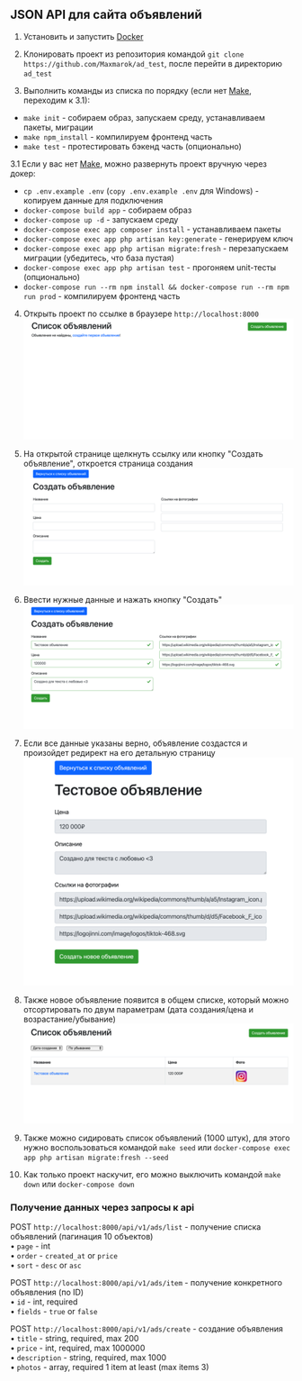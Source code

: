 ##  JSON API для сайта объявлений

1. Установить и запустить [Docker](https://hub.docker.com)  

2. Клонировать проект из репозитория командой `git clone https://github.com/Maxmarok/ad_test`, после перейти в директорию `ad_test`  

3. Выполнить команды из списка по порядку (если нет [Make](https://makefiletutorial.com), переходим к 3.1):  
  - `make init` - собираем образ, запускаем среду, устанавливаем пакеты, миграции  
  - `make npm_install` - компилируем фронтенд часть  
  - `make test` - протестировать бэкенд часть (опционально)  

3.1 Если у вас нет [Make](https://makefiletutorial.com), можно развернуть проект вручную через докер:  
  - `cp .env.example .env` (`copy .env.example .env` для Windows) - копируем данные для подключения  
  - `docker-compose build app` - собираем образ  
  - `docker-compose up -d` - запускаем среду  
  - `docker-compose exec app composer install` - устанавливаем пакеты  
  - `docker-compose exec app php artisan key:generate` - генерируем ключ  
  - `docker-compose exec app php artisan migrate:fresh` - перезапускаем миграции (убедитесь, что база пустая)  
  - `docker-compose exec app php artisan test` - прогоняем unit-тесты (опционально)  
  - `docker-compose run --rm npm install && docker-compose run --rm npm run prod` - компилируем фронтенд часть  

4. Открыть проект по ссылке в браузере `http://localhost:8000`  
![Empty List Page](public/img/test1.png)  

5. На открытой странице щелкнуть ссылку или кнопку "Создать объявление", откроется страница создания  
![Empty Create Page](public/img/test2.png)  

6. Ввести нужные данные и нажать кнопку "Создать"  
![Fill Create Page](public/img/test3.png)  

7. Если все данные указаны верно, объявление создастся и произойдет редирект на его детальную страницу  
![Item Page](public/img/test4.png)  

8. Также новое объявление появится в общем списке, который можно отсортировать по двум параметрам (дата создания/цена и возрастание/убывание)  
![Fill List Page](public/img/test5.png)  

9. Также можно сидировать список объявлений (1000 штук), для этого нужно воспользоваться командой `make seed` или `docker-compose exec app php artisan migrate:fresh --seed`  

10. Как только проект наскучит, его можно выключить командой `make down` или `docker-compose down`  


### Получение данных через запросы к api  

POST `http://localhost:8000/api/v1/ads/list` - получение списка объявлений (пагинация 10 объектов)  
  • `page` - int  
  • `order` - `created_at` or `price`  
  • `sort` - `desc` or `asc`  

POST `http://localhost:8000/api/v1/ads/item` - получение конкретного объявления (по ID)  
  • `id` - int, required  
  • `fields` - `true` or `false`  

POST `http://localhost:8000/api/v1/ads/create` - создание объявления  
  • `title` - string, required, max 200  
  • `price` - int, required, max 1000000  
  • `description` - string, required, max 1000  
  • `photos` - array, required 1 item at least (max items 3)  
